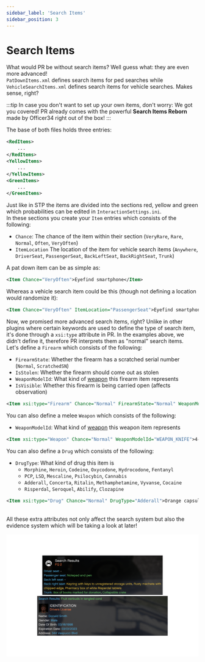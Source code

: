 ```yaml
---
sidebar_label: 'Search Items'
sidebar_position: 3
---
```


# Search Items

What would PR be without search items? Well guess what: they are even more advanced!\
`PatDownItems.xml` defines search items for ped searches while `VehicleSearchItems.xml` defines
search items for vehicle searches. Makes sense, right?

:::tip
In case you don't want to set up your own items, don't worry: We got you covered! 
PR already comes with the powerful **Search Items Reborn** made by Officer34 right out of the box!
:::

The base of both files holds three entries:
```xml
<RedItems>
    ...
</RedItems>
<YellowItems>
    ...
</YellowItems>
<GreenItems>
    ...
</GreenItems>
```

Just like in STP the items are divided into the sections red, yellow and green which probabilities
can be edited in `InteractionSettings.ini`.\
In these sections you create your `Item` entries which consists of the following:
- `Chance`: The chance of the item within their section (`VeryRare`, `Rare`, `Normal`, `Often`, `VeryOften`)
- `ItemLocation` The location of the item for vehicle search items (`Anywhere`, `DriverSeat`, `PassengerSeat`, `BackLeftSeat`, `BackRightSeat`, `Trunk`)

A pat down item can be as simple as:
```xml
<Item Chance="VeryOften">Eyefind smartphone</Item>
```
Whereas a vehicle search item could be this (though not defining a location would randomize it):
```xml
<Item Chance="VeryOften" ItemLocation="PassengerSeat">Eyefind smartphone</Item>
```

Now, we promised more advanced search items, right? Unlike in other plugins where certain keywords
are used to define the type of search item, it's done through a `xsi:type` attribute in PR. In the examples
above, we didn't define it, therefore PR interprets them as "normal" search items.\
Let's define a `Firearm` which consists of the following:
- `FirearmState`: Whether the firearm has a scratched serial number (`Normal`, `ScratchedSN`)
- `IsStolen`: Whether the firearm should come out as stolen
- `WeaponModelId`: What kind of [weapon](https://docs.fivem.net/docs/game-references/weapon-models/) this firearm item represents
- `IsVisible`: Whether this firearm is being carried open (affects observation)
```xml
<Item xsi:type="Firearm" Chance="Normal" FirearmState="Normal" WeaponModelId="WEAPON_PISTOL">Concealed Semi-Auto Pistol</Item>
```
You can also define a melee `Weapon` which consists of the following:
- `WeaponModelId`: What kind of [weapon](https://docs.fivem.net/docs/game-references/weapon-models/) this weapon item represents
```xml
<Item xsi:type="Weapon" Chance="Normal" WeaponModelId="WEAPON_KNIFE">4-inch folding pocket knife</Item>
```
You can also define a `Drug` which consists of the following:
- `DrugType`: What kind of drug this item is
  - `Morphine`, `Heroin`, `Codeine`, `Oxycodone`, `Hydrocodone`, `Fentanyl`
  - `PCP`, `LSD`, `Mescaline`, `Psilocybin`, `Cannabis`
  - `Adderall`, `Concerta`, `Ritalin`, `Methamphetamine`, `Vyvanse`, `Cocaine`
  - `Risperdal`, `Seroquel`, `Abilify`, `Clozapine`
```xml
<Item xsi:type="Drug" Chance="Normal" DrugType="Adderall">Orange capsule with white powder</Item>
```

\
All these extra attributes not only affect the search system but also the evidence system
which will be taking a look at later!

![Search Items Results](./img/search_items/search_items_results.png)